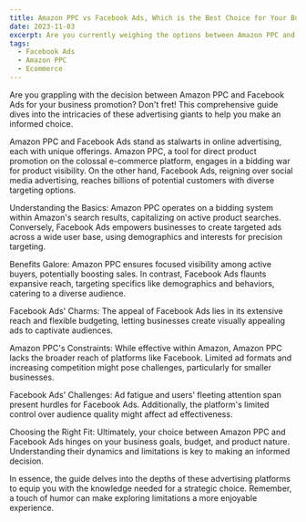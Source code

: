 ```yaml
---
title: Amazon PPC vs Facebook Ads, Which is the Best Choice for Your Business?
date: 2023-11-03
excerpt: Are you currently weighing the options between Amazon PPC and Facebook Ads? Having trouble deciding which one is the best fit for your business? Worry not, because in this document, we will provide an in-depth analysis of these two advertising platforms and assist you in making an informed choice.
tags:
  - Facebook Ads
  - Amazon PPC
  - Ecommerce
---
```


Are you grappling with the decision between Amazon PPC and Facebook Ads for your business promotion? Don't fret! This comprehensive guide dives into the intricacies of these advertising giants to help you make an informed choice.

<!-- excerpt -->

Amazon PPC and Facebook Ads stand as stalwarts in online advertising, each with unique offerings. Amazon PPC, a tool for direct product promotion on the colossal e-commerce platform, engages in a bidding war for product visibility. On the other hand, Facebook Ads, reigning over social media advertising, reaches billions of potential customers with diverse targeting options.

Understanding the Basics:
Amazon PPC operates on a bidding system within Amazon's search results, capitalizing on active product searches. Conversely, Facebook Ads empowers businesses to create targeted ads across a wide user base, using demographics and interests for precision targeting.

Benefits Galore:
Amazon PPC ensures focused visibility among active buyers, potentially boosting sales. In contrast, Facebook Ads flaunts expansive reach, targeting specifics like demographics and behaviors, catering to a diverse audience.

Facebook Ads' Charms:
The appeal of Facebook Ads lies in its extensive reach and flexible budgeting, letting businesses create visually appealing ads to captivate audiences.

Amazon PPC's Constraints:
While effective within Amazon, Amazon PPC lacks the broader reach of platforms like Facebook. Limited ad formats and increasing competition might pose challenges, particularly for smaller businesses.

Facebook Ads' Challenges:
Ad fatigue and users' fleeting attention span present hurdles for Facebook Ads. Additionally, the platform's limited control over audience quality might affect ad effectiveness.

Choosing the Right Fit:
Ultimately, your choice between Amazon PPC and Facebook Ads hinges on your business goals, budget, and product nature. Understanding their dynamics and limitations is key to making an informed decision.

In essence, the guide delves into the depths of these advertising platforms to equip you with the knowledge needed for a strategic choice. Remember, a touch of humor can make exploring limitations a more enjoyable experience.
